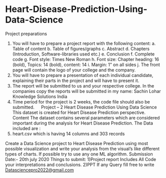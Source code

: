 # Heart-Disease-Prediction-Using-Data-Science
Project preparations
1.	You will have to prepare a project report with the following content:
a.	Table of content
b.	Table of figures/graphs
c.	Abstract
d.	Chapters (Introduction, Software-libraries used etc.)
e.	Conclusion
f.	Complete code
g.	Font style: Times New Roman
h.	Font size: Chapter heading: 16 (bold), Topics: 14 (bold), content: 14
i.	Margin: 1” on all sides
j.	The front page will contain the logo of your college and the company.
2.	You will have to prepare a presentation of each individual candidate, explaining their parts in the project and will have to present it.
3.	The report will be submitted to us and your respective college. In the companies copy the reports will be submitted in my name:
Sachin Lohar
Knowledge Solutions India
4.	Time period for the project is 2 weeks, the code file should also be submitted.
 
Project – 2
Heart Disease Prediction Using Data Science
This dataset is created for Heart Disease Prediction perspective.
Content
The dataset contains several parameters which are considered important during the analysis  for Heart Disease Prediction.
The Data included are :
1.	heart.csv
which is having 14 columns and 303 records

Create a Data Science project to Heart Disease Prediction using most possible visualization and write your analysis from the visual’s like different types of charts.
If possible try to use any one ML algorithm.
Submission Date:- 20th july 2020
Things to submit:
1)Project report
Includes All Code your interpretations and conclusions. 
2)PPT
If any Query fill free to write
Datasciencepro2022@gmail.com



